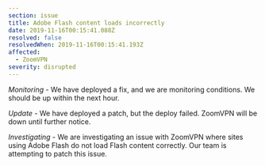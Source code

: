 ```yaml
---
section: issue
title: Adobe Flash content loads incorrectly
date: 2019-11-16T00:15:41.088Z
resolved: false
resolvedWhen: 2019-11-16T00:15:41.193Z
affected:
  - ZoomVPN
severity: disrupted
---
```

_Monitoring_ - We have deployed a fix, and we are monitoring conditions. We should be up within the next hour.

_Update_ -  We have deployed a patch, but the deploy failed. ZoomVPN will be down until further notice.

_Investigating_ - We are investigating an issue with ZoomVPN where sites using Adobe Flash do not load Flash content correctly. Our team is attempting to patch this issue.
